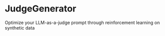 # JudgeGenerator
Optimize your LLM-as-a-judge prompt through reinforcement learning on synthetic data
